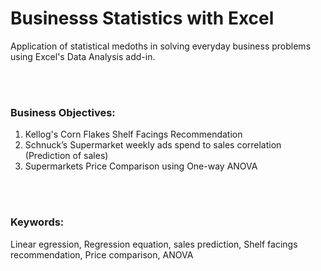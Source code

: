 # Businesss Statistics with Excel

Application of statistical medoths in solving everyday business problems using Excel's Data Analysis add-in.


&nbsp;&nbsp;  
&nbsp;&nbsp;  


### Business Objectives:
1. Kellog's Corn Flakes Shelf Facings Recommendation
2. Schnuck’s Supermarket weekly ads spend to sales correlation (Prediction of sales)
3. Supermarkets Price Comparison using One-way ANOVA

&nbsp;&nbsp;  
&nbsp;&nbsp;  


### Keywords:
Linear egression, Regression equation, sales prediction, Shelf facings recommendation, Price comparison, ANOVA


&nbsp;&nbsp;  
&nbsp;&nbsp;  


